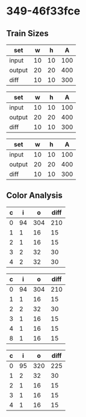 # 349-46f33fce
## Train Sizes

|set|w|h|A|
|---|---|---|---|
|input|10|10|100|
|output|20|20|400|
|diff|10|10|300|


|set|w|h|A|
|---|---|---|---|
|input|10|10|100|
|output|20|20|400|
|diff|10|10|300|


|set|w|h|A|
|---|---|---|---|
|input|10|10|100|
|output|20|20|400|
|diff|10|10|300|


## Color Analysis

|c|i|o|diff|
|---|---|---|---|
|0|94|304|210|
|1|1|16|15|
|2|1|16|15|
|3|2|32|30|
|4|2|32|30|


|c|i|o|diff|
|---|---|---|---|
|0|94|304|210|
|1|1|16|15|
|2|2|32|30|
|3|1|16|15|
|4|1|16|15|
|8|1|16|15|


|c|i|o|diff|
|---|---|---|---|
|0|95|320|225|
|1|2|32|30|
|2|1|16|15|
|3|1|16|15|
|4|1|16|15|

